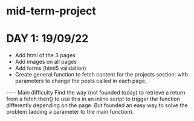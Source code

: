 # mid-term-project

# DAY 1: 19/09/22

- Add html of the 3 pages
- Add images on all pages
- Add forms (html5 validation)
- Create general function to fetch content for the projects section: with parameters to change the posts called in each page.

---- Main difficulty
Find the way (not founded today) to retrieve a return from a fetch.then() to use this in an inline script to trigger the function differently depending on the page. But founded an easy way to solve the problem (adding a parameter to the main function).

